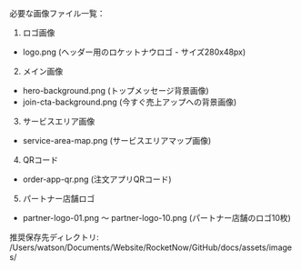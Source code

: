 必要な画像ファイル一覧：

1. ロゴ画像
- logo.png (ヘッダー用のロケットナウロゴ - サイズ280x48px)

2. メイン画像
- hero-background.png (トップメッセージ背景画像)
- join-cta-background.png (今すぐ売上アップへの背景画像)

3. サービスエリア画像
- service-area-map.png (サービスエリアマップ画像)

4. QRコード
- order-app-qr.png (注文アプリQRコード)

5. パートナー店舗ロゴ
- partner-logo-01.png 〜 partner-logo-10.png (パートナー店舗のロゴ10枚)

推奨保存先ディレクトリ:
/Users/watson/Documents/Website/RocketNow/GitHub/docs/assets/images/

